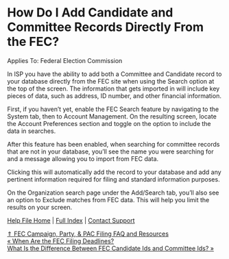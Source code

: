  How Do I Add Candidate and Committee Records Directly From the FEC?
==========

Applies To: Federal Election Commission

In ISP you have the ability to add both a Committee and Candidate record to your database directly from the FEC site when using the Search option at the top of the screen. The information that gets imported in will include key pieces of data, such as address, ID number, and other financial information.

First, if you haven’t yet, enable the FEC Search feature by navigating to the System tab, then to Account Management. On the resulting screen, locate the Account Preferences section and toggle on the option to include the data in searches.

After this feature has been enabled, when searching for committee records that are not in your database, you’ll see the name you were searching for and a message allowing you to import from FEC data.

Clicking this will automatically add the record to your database and add any pertinent information required for filing and standard information purposes.

On the Organization search page under the Add/Search tab, you’ll also see an option to Exclude matches from FEC data. This will help you limit the results on your screen.

[Help File Home](/help/) | [Full Index](/Help-File-Directory/) | [Contact Support](mailto:support@ISPolitical.com)

[⇑ FEC Campaign, Party, & PAC Filing FAQ and Resources](/FEC-Campaign-Party-PAC-Filing-FAQ-and-Resources)  
[« When Are the FEC Filing Deadlines?](/When-Are-the-FEC-Filing-Deadlines)  
[What Is the Difference Between FEC Candidate Ids and Committee Ids? »](/What-is-the-Difference-Between-FEC-Candidate-IDs-and-Committee-IDs)